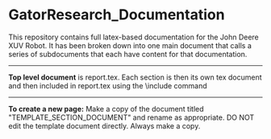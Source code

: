 # GatorResearch_Documentation
This repository contains full latex-based documentation for the John Deere XUV Robot. It has been broken down into one main document that calls a series of subdocuments that each have content for that documentation.
___
**Top level document** is report.tex. Each section is then its own tex document and then included in report.tex using the \include command
___
**To create a new page:** Make a copy of the document titled "TEMPLATE_SECTION_DOCUMENT" and rename as appropriate. DO NOT edit the template document directly. Always make a copy. 

